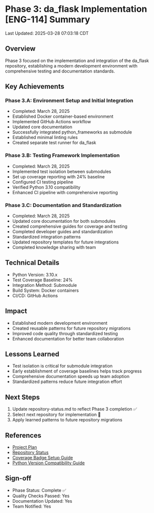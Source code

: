 # Phase 3: da_flask Implementation [ENG-114] Summary

Last Updated: 2025-03-28 07:03:18 CDT

## Overview
Phase 3 focused on the implementation and integration of the da_flask repository, establishing a modern development environment with comprehensive testing and documentation standards.

## Key Achievements

### Phase 3.A: Environment Setup and Initial Integration
- Completed: March 28, 2025
- Established Docker container-based environment
- Implemented GitHub Actions workflow
- Updated core documentation
- Successfully integrated python_frameworks as submodule
- Established minimal linting rules
- Created separate test runner for da_flask

### Phase 3.B: Testing Framework Implementation
- Completed: March 28, 2025
- Implemented test isolation between submodules
- Set up coverage reporting with 24% baseline
- Configured CI testing pipeline
- Verified Python 3.10 compatibility
- Enhanced CI pipeline with comprehensive reporting

### Phase 3.C: Documentation and Standardization
- Completed: March 28, 2025
- Updated core documentation for both submodules
- Created comprehensive guides for coverage and testing
- Completed developer guides and standardization
- Standardized integration patterns
- Updated repository templates for future integrations
- Completed knowledge sharing with team

## Technical Details
- Python Version: 3.10.x
- Test Coverage Baseline: 24%
- Integration Method: Submodule
- Build System: Docker containers
- CI/CD: GitHub Actions

## Impact
- Established modern development environment
- Created reusable patterns for future repository migrations
- Improved code quality through standardized testing
- Enhanced documentation for better team collaboration

## Lessons Learned
- Test isolation is critical for submodule integration
- Early establishment of coverage baselines helps track progress
- Comprehensive documentation speeds up team adoption
- Standardized patterns reduce future integration effort

## Next Steps
1. Update repository-status.md to reflect Phase 3 completion ✅
2. Select next repository for implementation 🔄
3. Apply learned patterns to future repository migrations

## References
- [Project Plan](../../project/project-plan.md)
- [Repository Status](../../project/repository-status.md)
- [Coverage Badge Setup Guide](../../project/coverage-badge-setup.md)
- [Python Version Compatibility Guide](../../project/python-compatibility.md)

## Sign-off
- Phase Status: Complete ✅
- Quality Checks Passed: Yes
- Documentation Updated: Yes
- Team Notified: Yes 